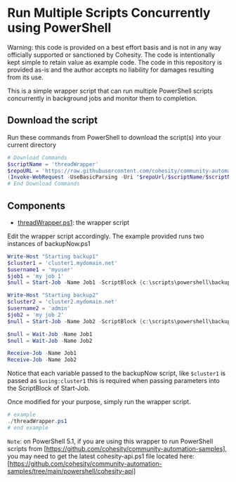 # Run Multiple Scripts Concurrently using  PowerShell

Warning: this code is provided on a best effort basis and is not in any way officially supported or sanctioned by Cohesity. The code is intentionally kept simple to retain value as example code. The code in this repository is provided as-is and the author accepts no liability for damages resulting from its use.

This is a simple wrapper script that can run multiple PowerShell scripts concurrently in background jobs and monitor them to completion.

## Download the script

Run these commands from PowerShell to download the script(s) into your current directory

```powershell
# Download Commands
$scriptName = 'threadWrapper'
$repoURL = 'https://raw.githubusercontent.com/cohesity/community-automation-samples/main/powershell'
(Invoke-WebRequest -UseBasicParsing -Uri "$repoUrl/$scriptName/$scriptName.ps1").content | Out-File "$scriptName.ps1"; (Get-Content "$scriptName.ps1") | Set-Content "$scriptName.ps1"
# End Download Commands
```

## Components

* [threadWrapper.ps1](https://raw.githubusercontent.com/cohesity/community-automation-samples/main/powershell/threadWrapper/threadWrapper.ps1): the wrapper script

Edit the wrapper script accordingly. The example provided runs two instances of backupNow.ps1

```powershell
Write-Host "Starting backup1"
$cluster1 = 'cluster1.mydomain.net'
$username1 = 'myuser'
$job1 = 'my job 1'
$null = Start-Job -Name Job1 -ScriptBlock {c:\scripts\powershell\backupNow.ps1 -vip $using:cluster1 -username $using:username1 -jobName $using:job1 -interactive -sleepTimeSecs 10 -wait }

Write-Host "Starting backup2"
$cluster2 = 'cluster2.mydomain.net'
$username2 = 'admin'
$job2 = 'my job 2'
$null = Start-Job -Name Job2 -ScriptBlock {c:\scripts\powershell\backupNow.ps1 -vip $using:cluster2 -username $using:username2 -jobName $using:job2 -interactive -sleepTimeSecs 10 -wait }

$null = Wait-Job -Name Job1
$null = Wait-Job -Name Job2

Receive-Job -Name Job1
Receive-Job -Name Job2
```

Notice that each variable passed to the backupNow script, like `$cluster1` is passed as `$using:cluster1` this is required when passing parameters into the ScriptBlock of Start-Job.  

Once modified for your purpose, simply run the wrapper script.

```powershell
# example
./threadWrapper.ps1
# end example
```

`Note`: on PowerShell 5.1, if you are using this wrapper to run PowerShell scripts from [https://github.com/cohesity/community-automation-samples], you may need to get the latest cohesity-api.ps1 file located here: [https://github.com/cohesity/community-automation-samples/tree/main/powershell/cohesity-api]
